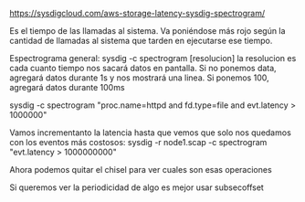 https://sysdigcloud.com/aws-storage-latency-sysdig-spectrogram/

Es el tiempo de las llamadas al sistema.
Va poniéndose más rojo según la cantidad de llamadas al sistema que tarden en ejecutarse ese tiempo.

Espectrograma general:
sysdig -c spectrogram [resolucion]
  la resolucion es cada cuanto tiempo nos sacará datos en pantalla.
  Si no ponemos data, agregará datos durante 1s y nos mostrará una linea.
  Si ponemos 100, agregará datos durante 100ms

sysdig -c spectrogram "proc.name=httpd and fd.type=file and evt.latency > 1000000"


Vamos incrementanto la latencia hasta que vemos que solo nos quedamos con los eventos más costosos:
sysdig -r node1.scap -c spectrogram "evt.latency > 1000000000"

Ahora podemos quitar el chisel para ver cuales son esas operaciones


Si queremos ver la periodicidad de algo es mejor usar subsecoffset
